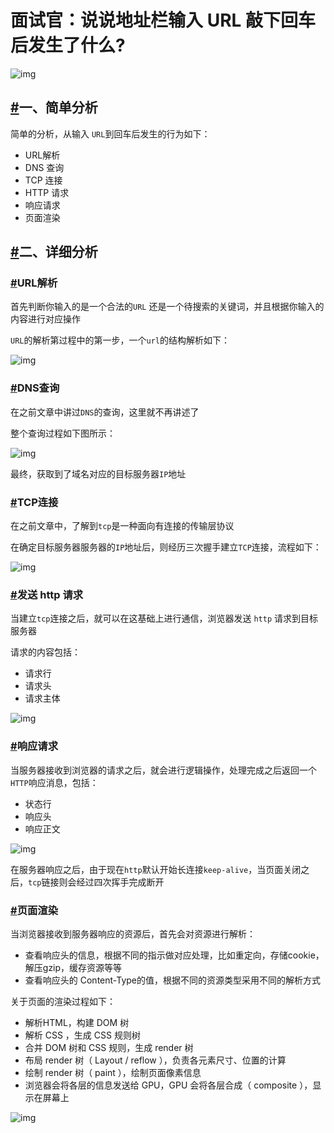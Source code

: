# 面试官：说说地址栏输入 URL 敲下回车后发生了什么?

![img](https://static.vue-js.com/11bf1f20-bdf4-11eb-85f6-6fac77c0c9b3.png)

## [#](https://vue3js.cn/interview/http/after_url.html#一、简单分析)一、简单分析

简单的分析，从输入 `URL`到回车后发生的行为如下：

- URL解析
- DNS 查询
- TCP 连接
- HTTP 请求
- 响应请求
- 页面渲染

## [#](https://vue3js.cn/interview/http/after_url.html#二、详细分析)二、详细分析

### [#](https://vue3js.cn/interview/http/after_url.html#url解析)URL解析

首先判断你输入的是一个合法的`URL` 还是一个待搜索的关键词，并且根据你输入的内容进行对应操作

`URL`的解析第过程中的第一步，一个`url`的结构解析如下：

![img](https://static.vue-js.com/27a0c690-bdf4-11eb-ab90-d9ae814b240d.png)

### [#](https://vue3js.cn/interview/http/after_url.html#dns查询)DNS查询

在之前文章中讲过`DNS`的查询，这里就不再讲述了

整个查询过程如下图所示：

![img](https://static.vue-js.com/330fb770-bdf4-11eb-85f6-6fac77c0c9b3.png)

最终，获取到了域名对应的目标服务器`IP`地址

### [#](https://vue3js.cn/interview/http/after_url.html#tcp连接)TCP连接

在之前文章中，了解到`tcp`是一种面向有连接的传输层协议

在确定目标服务器服务器的`IP`地址后，则经历三次握手建立`TCP`连接，流程如下：

![img](https://static.vue-js.com/ad750790-bdf4-11eb-85f6-6fac77c0c9b3.png)

### [#](https://vue3js.cn/interview/http/after_url.html#发送-http-请求)发送 http 请求

当建立`tcp`连接之后，就可以在这基础上进行通信，浏览器发送 `http` 请求到目标服务器

请求的内容包括：

- 请求行
- 请求头
- 请求主体

![img](https://static.vue-js.com/bbcb60f0-bdf4-11eb-ab90-d9ae814b240d.png)

### [#](https://vue3js.cn/interview/http/after_url.html#响应请求)响应请求

当服务器接收到浏览器的请求之后，就会进行逻辑操作，处理完成之后返回一个`HTTP`响应消息，包括：

- 状态行
- 响应头
- 响应正文

![img](https://static.vue-js.com/c5fe0140-bdf4-11eb-ab90-d9ae814b240d.png)

在服务器响应之后，由于现在`http`默认开始长连接`keep-alive`，当页面关闭之后，`tcp`链接则会经过四次挥手完成断开

### [#](https://vue3js.cn/interview/http/after_url.html#页面渲染)页面渲染

当浏览器接收到服务器响应的资源后，首先会对资源进行解析：

- 查看响应头的信息，根据不同的指示做对应处理，比如重定向，存储cookie，解压gzip，缓存资源等等
- 查看响应头的 Content-Type的值，根据不同的资源类型采用不同的解析方式

关于页面的渲染过程如下：

- 解析HTML，构建 DOM 树
- 解析 CSS ，生成 CSS 规则树
- 合并 DOM 树和 CSS 规则，生成 render 树
- 布局 render 树（ Layout / reflow ），负责各元素尺寸、位置的计算
- 绘制 render 树（ paint ），绘制页面像素信息
- 浏览器会将各层的信息发送给 GPU，GPU 会将各层合成（ composite ），显示在屏幕上

![img](https://static.vue-js.com/db7bddd0-bdf4-11eb-85f6-6fac77c0c9b3.png)
